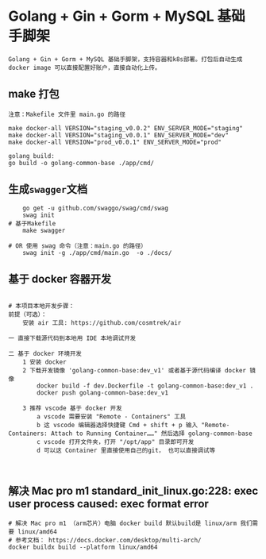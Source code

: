 # Golang + Gin + Gorm + MySQL 基础手脚架
    Golang + Gin + Gorm + MySQL 基础手脚架，支持容器和k8s部署。打包后自动生成 docker image 可以直接配置好账户，直接自动化上传。

## make 打包
    注意：Makefile 文件里 main.go 的路径

    make docker-all VERSION="staging_v0.0.2" ENV_SERVER_MODE="staging"
    make docker-all VERSION="staging_v0.0.1" ENV_SERVER_MODE="dev"
    make docker-all VERSION="prod_v0.0.1" ENV_SERVER_MODE="prod"

    golang build:
    go build -o golang-common-base ./app/cmd/

## 生成`swagger`文档
```
    go get -u github.com/swaggo/swag/cmd/swag
    swag init
# 基于Makefile
    make swagger

# OR 使用 swag 命令（注意：main.go 的路径）
    swag init -g ./app/cmd/main.go  -o ./docs/

```

## 基于 docker 容器开发
```text

# 本项目本地开发步骤：
前提（可选）：
    安装 air 工具: https://github.com/cosmtrek/air

一 直接下载源代码到本地用 IDE 本地调试开发

二 基于 docker 环境开发
    1 安装 docker
    2 下载开发镜像 'golang-common-base:dev_v1' 或者基于源代码编译 docker 镜像
        docker build -f dev.Dockerfile -t golang-common-base:dev_v1 .
        docker push golang-common-base:dev_v1
    
    3 推荐 vscode 基于 docker 开发
        a vscode 需要安装 "Remote - Containers" 工具
        b 这 vscode 编辑器选择快捷键 Cmd + shift + p 输入 "Remote-Containers: Attach to Running Container……" 然后选择 golang-common-base
        c vscode 打开文件夹，打开 "/opt/app" 目录即可开发
        d 可以这 Container 里直接使用自己的git， 也可以直接调试等
        
     
```

## 解决 Mac pro m1 standard_init_linux.go:228: exec user process caused: exec format error
```shell
# 解决 Mac pro m1 （arm芯片）电脑 docker build 默认build是 linux/arm 我们需要 linux/amd64
# 参考文档： https://docs.docker.com/desktop/multi-arch/
docker buildx build --platform linux/amd64
```
